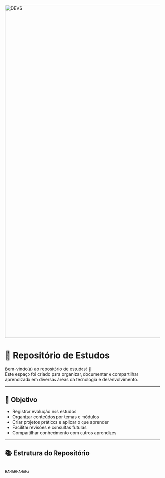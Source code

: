 <img width="1920" height="1080" alt="DEVS" src="https://github.com/user-attachments/assets/a70ebcc2-dd3f-43ea-9299-c6d125195d91" />

# 🦆 Repositório de Estudos

Bem-vindo(a) ao repositório de estudos! 🚀  
Este espaço foi criado para organizar, documentar e compartilhar aprendizado em diversas áreas da tecnologia e desenvolvimento.

---

## 🎯 Objetivo

- Registrar evolução nos estudos
- Organizar conteúdos por temas e módulos
- Criar projetos práticos e aplicar o que aprender
- Facilitar revisões e consultas futuras
- Compartilhar conhecimento com outros aprendizes

---

## 📚 Estrutura do Repositório

```bash

HAHAHHAHAHA
